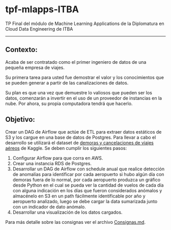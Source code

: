 # tpf-mlapps-ITBA
TP Final del módulo de Machine Learning Applications de la Diplomatura en Cloud Data Engineering de ITBA

---
## Contexto:

Acaba de ser contratado como el primer ingeniero de datos de una pequeña empresa de viajes.

Su primera tarea para usted fue demostrar el valor y los conocimientos que se
pueden generar a partir de las canalizaciones de datos.

Su plan es que una vez que demuestre lo valiosos que pueden ser los datos,
comenzarán a invertir en el uso de un proveedor de instancias en la nube.
Por ahora, su propia computadora tendrá que hacerlo.

## Objetivo:

Crear un DAG de Airflow que actúe de ETL para extraer datos estáticos de S3
y los cargue en una base de datos de Postgres. Para llevar a cabo el desarrollo se utilizará el dataset de [demoras y cancelaciones de viajes aéreos](https://www.kaggle.com/yuanyuwendymu/airline-delay-and-cancellation-data-2009-2018?select=2009.csv) de Kaggle.
Se deben cumplir los siguientes pasos:
1. Configurar Airflow para que corra en AWS.
2. Crear una instancia RDS de Postgres.
3. Desarrollar un DAG de Airflow con schedule anual que realice detección de anomalías para identificar por cada aeropuerto si hubo algún día con demoras fuera de lo normal, por cada      aeropuerto produzca un gráfico desde Python en el cual se pueda ver la cantidad de vuelos de cada día con alguna indicación en los días que fueron considerados anómalos y almacénelo en S3 en un path fácilmente identificable por año y aeropuerto analizado, luego se debe cargar la data sumarizada junto con un indicador de dato anómalo. 
4. Desarrollar una visualización de los datos cargados. 

Para más detalle sobre las consignas ver el archivo [Consignas.md](./Consignas.md).

